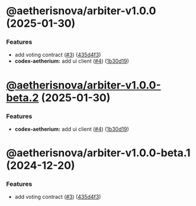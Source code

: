 # @aetherisnova/arbiter-v1.0.0 (2025-01-30)


### Features

* add voting contract ([#3](https://github.com/aetheris-nova/regimen-contractus/issues/3)) ([435d4f3](https://github.com/aetheris-nova/regimen-contractus/commit/435d4f3ce1fb51cb92f1bebda91386fd0ca1151c))
* **codex-aetherium:** add ui client ([#4](https://github.com/aetheris-nova/regimen-contractus/issues/4)) ([1b30d19](https://github.com/aetheris-nova/regimen-contractus/commit/1b30d1940baad1fb9d0d908cafad96c723af32f5))

# [@aetherisnova/arbiter-v1.0.0-beta.2](https://github.com/aetheris-nova/regimen-contractus/compare/@aetherisnova/arbiter-v1.0.0-beta.1...@aetherisnova/arbiter-v1.0.0-beta.2) (2025-01-30)


### Features

* **codex-aetherium:** add ui client ([#4](https://github.com/aetheris-nova/regimen-contractus/issues/4)) ([1b30d19](https://github.com/aetheris-nova/regimen-contractus/commit/1b30d1940baad1fb9d0d908cafad96c723af32f5))

# @aetherisnova/arbiter-v1.0.0-beta.1 (2024-12-20)


### Features

* add voting contract ([#3](https://github.com/aetheris-nova/regimen-contractus/issues/3)) ([435d4f3](https://github.com/aetheris-nova/regimen-contractus/commit/435d4f3ce1fb51cb92f1bebda91386fd0ca1151c))
